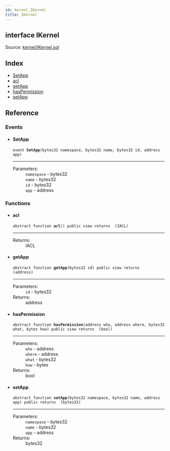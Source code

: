 ```yaml
---
id: kernel_IKernel
title: IKernel
---
```


<div class="contract-doc"><div class="contract"><h2 class="contract-header"><span class="contract-kind">interface</span> IKernel</h2><div class="source">Source: <a href="https://github.com/aragon/aragonOS//blob/v3.1.4/contracts/kernel/IKernel.sol" target="_blank">kernel/IKernel.sol</a></div></div><div class="index"><h2>Index</h2><ul><li><a href="kernel_IKernel.html#SetApp">SetApp</a></li><li><a href="kernel_IKernel.html#acl">acl</a></li><li><a href="kernel_IKernel.html#getApp">getApp</a></li><li><a href="kernel_IKernel.html#hasPermission">hasPermission</a></li><li><a href="kernel_IKernel.html#setApp">setApp</a></li></ul></div><div class="reference"><h2>Reference</h2><div class="events"><h3>Events</h3><ul><li><div class="item event"><span id="SetApp" class="anchor-marker"></span><h4 class="name">SetApp</h4><div class="body"><code class="signature">event <strong>SetApp</strong><span>(bytes32 namespace, bytes32 name, bytes32 id, address app) </span></code><hr/><dl><dt><span class="label-parameters">Parameters:</span></dt><dd><div><code>namespace</code> - bytes32</div><div><code>name</code> - bytes32</div><div><code>id</code> - bytes32</div><div><code>app</code> - address</div></dd></dl></div></div></li></ul></div><div class="functions"><h3>Functions</h3><ul><li><div class="item function"><span id="acl" class="anchor-marker"></span><h4 class="name">acl</h4><div class="body"><code class="signature"><span>abstract </span>function <strong>acl</strong><span>() </span><span>public </span><span>view </span><span>returns  (IACL) </span></code><hr/><dl><dt><span class="label-return">Returns:</span></dt><dd>IACL</dd></dl></div></div></li><li><div class="item function"><span id="getApp" class="anchor-marker"></span><h4 class="name">getApp</h4><div class="body"><code class="signature"><span>abstract </span>function <strong>getApp</strong><span>(bytes32 id) </span><span>public </span><span>view </span><span>returns  (address) </span></code><hr/><dl><dt><span class="label-parameters">Parameters:</span></dt><dd><div><code>id</code> - bytes32</div></dd><dt><span class="label-return">Returns:</span></dt><dd>address</dd></dl></div></div></li><li><div class="item function"><span id="hasPermission" class="anchor-marker"></span><h4 class="name">hasPermission</h4><div class="body"><code class="signature"><span>abstract </span>function <strong>hasPermission</strong><span>(address who, address where, bytes32 what, bytes how) </span><span>public </span><span>view </span><span>returns  (bool) </span></code><hr/><dl><dt><span class="label-parameters">Parameters:</span></dt><dd><div><code>who</code> - address</div><div><code>where</code> - address</div><div><code>what</code> - bytes32</div><div><code>how</code> - bytes</div></dd><dt><span class="label-return">Returns:</span></dt><dd>bool</dd></dl></div></div></li><li><div class="item function"><span id="setApp" class="anchor-marker"></span><h4 class="name">setApp</h4><div class="body"><code class="signature"><span>abstract </span>function <strong>setApp</strong><span>(bytes32 namespace, bytes32 name, address app) </span><span>public </span><span>returns  (bytes32) </span></code><hr/><dl><dt><span class="label-parameters">Parameters:</span></dt><dd><div><code>namespace</code> - bytes32</div><div><code>name</code> - bytes32</div><div><code>app</code> - address</div></dd><dt><span class="label-return">Returns:</span></dt><dd>bytes32</dd></dl></div></div></li></ul></div></div></div>
